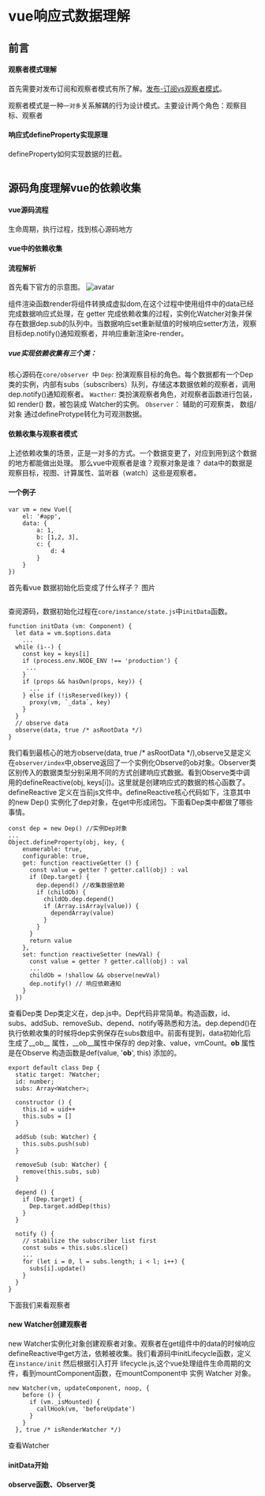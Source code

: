 # vue响应式数据理解

## 前言
#### 观察者模式理解
首先需要对发布订阅和观察者模式有所了解。[发布-订阅vs观察者模式]('http://baidu.com')。

观察者模式是一种<code>一对多</code>关系解耦的行为设计模式。主要设计两个角色：观察目标、观察者

#### 响应式defineProperty实现原理
defineProperty如何实现数据的拦截。
```
```

## 源码角度理解vue的依赖收集

#### vue源码流程
生命周期，执行过程，找到核心源码地方

#### vue中的依赖收集
#### 流程解析
首先看下官方的示意图。
![avatar](https://cn.vuejs.org/images/data.png)

组件渲染函数render将组件转换成虚拟dom,在这个过程中使用组件中的data已经完成数据响应式处理，在 getter 完成依赖收集的过程，实例化Watcher对象并保存在数据dep.sub的队列中。当数据响应set重新赋值的时候响应setter方法，观察目标dep.notify()通知观察者，并响应重新渲染re-render。

##### vue实现依赖收集有三个类：
 核心源码在```core/observer ```中
 <code>Dep</code>: 扮演观察目标的角色。每个数据都有一个Dep类的实例，内部有subs（subscribers）队列，存储这本数据依赖的观察者，调用dep.notify()通知观察者。 <code>Wacther</code>: 类扮演观察者角色，对观察者函数进行包装，如 render() 数，被包装成 Watcher的实例。 
 <code>Observer</code>： 辅助的可观察类， 数组/对象 通过defineProtype转化为可观测数据。

#### 依赖收集与观察者模式
上述依赖收集的场景，正是一对多的方式。一个数据变更了，对应到用到这个数据的地方都能做出处理。
那么vue中观察者是谁？观察对象是谁？
data中的数据是观察目标，视图、计算属性、监听器（watch）这些是观察者。

#### 一个例子
```
var vm = new Vue({
	el: '#app',
	data: {
		a: 1,
		b: [1,2, 3],
		c: {
			d: 4
		}
	}
})
```
首先看vue 数据初始化后变成了什么样子？
图片
```

```
查阅源码，数据初始化过程在<code>core/instance/state.js</code>中<code>initData</code>函数。
```
function initData (vm: Component) {
  let data = vm.$options.data
	...
  while (i--) {
    const key = keys[i]
    if (process.env.NODE_ENV !== 'production') {
     ...
    }
    if (props && hasOwn(props, key)) {
      ...
    } else if (!isReserved(key)) {
      proxy(vm, `_data`, key)
    }
  }
  // observe data
  observe(data, true /* asRootData */)
}
```
我们看到最核心的地方observe(data, true /* asRootData */),observe又是定义在<code>observer/index</code>中,observe返回了一个实例化Observe的ob对象。Observer类区别传入的数据类型分别采用不同的方式创建响应式数据。看到Observe类中调用的defineReactive(obj, keys[i])。这里就是创建响应式的数据的核心函数了。
defineReactive 定义在当前js文件中。defineReactive核心代码如下，注意其中的new Dep() 实例化了dep对象，在get中形成闭包。下面看Dep类中都做了哪些事情。
```
const dep = new Dep() //实例Dep对象
...
Object.defineProperty(obj, key, {
    enumerable: true,
    configurable: true,
    get: function reactiveGetter () {
      const value = getter ? getter.call(obj) : val
      if (Dep.target) {
        dep.depend() //收集数据依赖
        if (childOb) {
          childOb.dep.depend()
          if (Array.isArray(value)) {
            dependArray(value)
          }
        }
      }
      return value
    },
    set: function reactiveSetter (newVal) {
      const value = getter ? getter.call(obj) : val
      ...
      childOb = !shallow && observe(newVal)
      dep.notify() // 响应依赖通知
    }
  })

```

查看Dep类
Dep类定义在，dep.js中。Dep代码非常简单。构造函数，id、subs、addSub、removeSub、depend、notify等熟悉和方法。dep.depend()在执行依赖收集的时候将dep实例保存在subs数组中。前面有提到，data初始化后生成了__ob__ 属性，__ob__属性中保存的 dep对象、value，vmCount。__ob__ 属性是在Observe 构造函数是def(value, '__ob__', this) 添加的。
```
export default class Dep {
  static target: ?Watcher;
  id: number;
  subs: Array<Watcher>;

  constructor () {
    this.id = uid++
    this.subs = []
  }

  addSub (sub: Watcher) {
    this.subs.push(sub)
  }

  removeSub (sub: Watcher) {
    remove(this.subs, sub)
  }

  depend () {
    if (Dep.target) {
      Dep.target.addDep(this)
    }
  }

  notify () {
    // stabilize the subscriber list first
    const subs = this.subs.slice()
    ...
    for (let i = 0, l = subs.length; i < l; i++) {
      subs[i].update()
    }
  }
}
```
下面我们来看观察者
#### new Watcher创建观察者
new Watcher实例化对象创建观察者对象。观察者在get组件中的data的时候响应defineReactive中get方法，依赖被收集。我们看源码中initLifecycle函数，定义在<code>instance/init</code> 然后根据引入打开 lifecycle.js,这个vue处理组件生命周期的文件，看到mountComponent函数，在mountComponent中 实例 Watcher 对象。
```
new Watcher(vm, updateComponent, noop, {
    before () {
      if (vm._isMounted) {
        callHook(vm, 'beforeUpdate')
      }
    }
  }, true /* isRenderWatcher */)
```

查看Watcher

#### initData开始
#### observe函数、Observer类